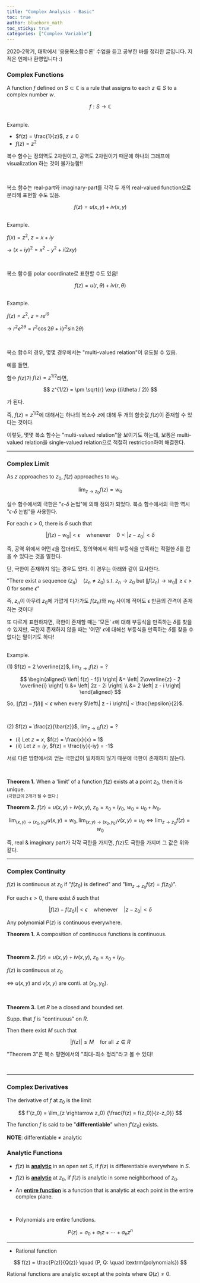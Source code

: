 ```yaml
---
title: "Complex Analysis - Basic"
toc: true
author: bluehorn_math
toc_sticky: true
categories: ["Complex Variable"]
---
```


2020-2학기, 대학에서 '응용복소함수론' 수업을 듣고 공부한 바를 정리한 글입니다. 지적은 언제나 환영입니다 :)

### Complex Functions

<div class="notice" markdown="1">

A function $f$ defined on $S \subset \mathbb{C}$ is a rule that assigns to each $z \in S$ to a complex number $w$.

$$
f: S \longrightarrow \mathbb{C}
$$

</div>

<br><span class="statement-title">Example.</span><br>

- $f(z) = \frac{1}{z}$, $z \ne 0$
- $f(z) = z^2$

복수 함수는 정의역도 2차원이고, 공역도 2차원이기 때문에 하나의 그래프에 visualization 하는 것이 불가능함!!

<br>

<div class="notice" markdown="1">

복소 함수는 real-part와 imaginary-part를 각각 두 개의 real-valued function으로 분리해 표현할 수도 있음.

$$
f(z) = u(x, y) + i v(x, y)
$$

</div>

<br><span class="statement-title">Example.</span><br>

$f(x) = z^2$, $z = x + iy$

-> $(x+iy)^2 = x^2 - y^2 + i(2xy)$

<br>

<div class="notice" markdown="1">

복소 함수를 polar coordinate로 표현할 수도 있음!

$$
f(z) = u(r, \theta) + i v(r, \theta)
$$

</div>

<br><span class="statement-title">Example.</span><br>

$f(z) = z^2$, $z = r e^{i\theta}$

-> ${r^2}e^{2\theta} = r^2 \cos 2\theta + i (r^2 \sin 2\theta)$

<br>

<div class="notice" markdown="1">

복소 함수의 경우, 몇몇 경우에서는 "multi-valued relation"이 유도될 수 있음.

예를 들면,

함수 $f(z)$가 $f(z) = z^{1/2}$라면,

$$
z^{1/2} = \pm \sqrt{r} \exp {(i\theta / 2)}
$$

가 된다.

즉, $f(z) = z^{1/2}$에 대해서는 하나의 복소수 $z$에 대해 두 개의 함숫값 $f(z)$이 존재할 수 있다는 것이다.

이렇듯, 몇몇 복소 함수는 "multi-valued relation"을 보이기도 하는데, 보통은 multi-valued relation을 single-valued relation으로 적절히 restriction하여 해결한다.

</div>

<hr>

### Complex Limit

<div class="notice" markdown="1">

As $z$ approaches to $z_0$, $f(z)$ approaches to $w_0$.

$$
\lim_{z \rightarrow z_0} {f(z)} = w_0
$$

실수 함수에서의 극한은 "$\epsilon$-$\delta$ 논법"에 의해 정의가 되었다. 복소 함수에서의 극한 역시 "$\epsilon$-$\delta$ 논법"을 사용한다.

For each $\epsilon > 0$, there is $\delta$ such that

$$
\left| f(z) - w_0 \right| < \epsilon \quad \textrm{whenever} \quad 0 < \left| z - z_0 \right| < \delta
$$

즉, 공역 위에서 어떤 $\epsilon$을 잡더라도, 정의역에서 위의 부등식을 만족하는 적절한 $\delta$를 잡을 수 있다는 것을 말한다.

</div>

<div class="notice" markdown="1">

단, 극한이 존재하지 않는 경우도 있다. 이 경우는 아래와 같이 묘사한다.

"There exist a sequence $(z_n) \quad (z_n \ne z_0)$ s.t. $z_n \rightarrow z_0$ but $\left\| f(z_n) \rightarrow w_0 \right\| \ge \epsilon > 0$ for some $\epsilon$"

즉, $z_n$이 아무리 $z_0$에 가깝게 다가가도 $f(z_n)$와 $w_0$ 사이에 적어도 $\epsilon$ 만큼의 간격이 존재하는 것이다!

또 다르게 표현하자면, 극한이 존재할 때는 '모든' $\epsilon$에 대해 부등식을 만족하는 $\delta$를 찾을 수 있지만, 극한지 존재하지 않을 때는 '어떤' $\epsilon$에 대해선 부등식을 만족하는 $\delta$를 찾을 수 없다는 말이기도 하다!

</div>

<br><span class="statement-title">Example.</span><br>

(1) $f(z) = 2 \overline{z}$, $\lim_{z \rightarrow i} f(z) = ?$

$$
\begin{aligned}
    \left| f(z) - f(i) \right| &= \left| 2\overline{z} - 2 \overline{i} \right| \\
    &= \left| 2z - 2i \right| \\
    &= 2 \left| z - i \right|
\end{aligned}
$$

So, $\left\| f(z) - f(i) \right\| < \epsilon$ when every $\left\| z - i \right\| < \frac{\epsilon}{2}$.

<br>

(2) $f(z) = \frac{z}{\bar{z}}$, $\lim_{z \rightarrow 0} f(z) = ?$

- (i) Let $z = x$, $f(z) = \frac{x}{x} = 1$
- (ii) Let $z = iy$, $f(z) = \frac{iy}{-iy} = -1$

서로 다른 방향에서의 얻는 극한값이 일치하지 않기 때문에 극한이 존재하지 않는다.

<br>

<div class="notice" markdown="1">

**Theorem 1.** When a 'limit' of a function $f(z)$ exists at a point $z_0$, then it is unique. <br>
<small>(극한값이 2개가 될 수 없다.)</small>



**Theorem 2.** $f(z) = u(x, y) + i v(x, y)$, $z_0 = x_0 + i y_0$, $w_0 = u_0 + i v_0$.

$$
\lim_{(x, y) \rightarrow (x_0, y_0)} u(x, y) = w_0, \lim_{(x, y) \rightarrow (x_0, y_0)} v(x, y) =  u_0 \iff \lim_{z \rightarrow z_0} f(z) = w_0
$$

즉, real & imaginary part가 각각 극한을 가지면, $f(z)$도 극한을 가지며 그 값은 위와 같다.

</div>

<hr>

### Complex Continuity

<div class="notice" markdown="1">

$f(z)$ is continuous at $z_0$ if "$f(z_0)$ is defined" and "$\lim_{z \rightarrow z_0} f(z) = f(z_0)$".

For each $\epsilon > 0$, there exist $\delta$ such that

$$
\left| f(z) - f(z_0) \right| < \epsilon \quad \textrm{whenever} \quad \left| z - z_0 \right| < \delta
$$

</div>

<div class="notice" markdown="1">

Any polynomial $P(z)$ is continuous everywhere.

</div>

<div class="notice" markdown="1">

**Theorem 1.** A composition of continuous functions is continuous.

<br>

**Theorem 2.** $f(z) = u(x, y) + i v(x, y)$, $z_0 = x_0 + i y_0$.

$f(z)$ is continuous at $z_0$

$\iff$ $u(x, y)$ and $v(x, y)$ are conti. at $(x_0, y_0)$.

<br>

**Theorem 3.** Let $R$ be a closed and bounded set.

Supp. that $f$ is "continuous" on $R$.

Then there exist $M$ such that

$$
\left| f(z) \right| \le M \quad \textrm{for all} \;\; z \in R
$$

"Theorem 3"은 복소 평면에서의 "최대-최소 정리"라고 볼 수 있다!

</div>

<br/>
<hr/>

### Complex Derivatives

<div class="notice" markdown="1">

The derivative of $f$ at $z_0$ is the limit

$$
f'(z_0) = \lim_{z \rightarrow z_0} {\frac{f(z) = f(z_0)}{z-z_0}}
$$

The function $f$ is said to be "**differentiable**" when $f'(z_0)$ exists.

</div>

**NOTE**: differentiable $\ne$ analytic

### Analytic Functions

<div class="notice" markdown="1">

- $f(z)$ is **<u>analytic</u>** in an open set $S$, if $f(z)$ is differentiable everywhere in $S$.

- $f(z)$ is **<u>analytic</u>** at $z_0$, if $f(z)$ is analytic in some neighborhood of $z_0$.

- An **<u>entire function</u>** is a function that is analytic at each point in the entire complex plane.

</div>

<br/>

<div class="notice" markdown="1">

* Polynomials are entire functions.

$$
P(z) = a_0 + a_1 z + \cdots + a_n z^n
$$

<hr/>

* Rational function

$$
f(z) = \frac{P(z)}{Q(z)} \quad (P, Q: \quad \textrm{polynomials})
$$

Rational functions are analytic except at the points where $Q(z) \ne 0$.

</div>

